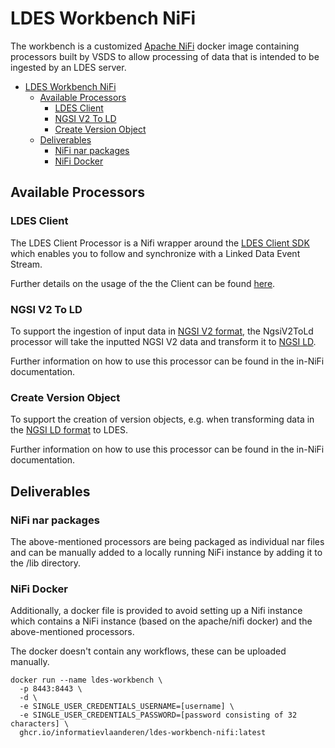# LDES Workbench NiFi

The workbench is a customized [Apache NiFi](https://nifi.apache.org) docker image containing processors built by VSDS to allow processing of data that is intended to be ingested by an LDES server.

- [LDES Workbench NiFi](#ldes-workbench-nifi)
  * [Available Processors](#available-processors)
    + [LDES Client](#ldes-client)
    + [NGSI V2 To LD](#ngsi-v2-to-ld)
    + [Create Version Object](#create-version-object)
  * [Deliverables](#deliverables)
    + [NiFi nar packages](#nifi-nar-packages)
    + [NiFi Docker](#nifi-docker)

## Available Processors

### LDES Client

The LDES Client Processor is a Nifi wrapper around the [LDES Client SDK](https://github.com/Informatievlaanderen/VSDS-LDESConnectors) which enables you to follow and synchronize with a Linked Data Event Stream.

Further details on the usage of the the Client can be found [here](./ldes-client-processor/README.md).

### NGSI V2 To LD

To support the ingestion of input data in [NGSI V2 format](https://fiware-tutorials.readthedocs.io/en/stable/getting-started/), 
the NgsiV2ToLd processor will take the inputted NGSI V2 data and transform it to [NGSI LD](https://vloca-kennishub.vlaanderen.be/NGSI_(LD)).

Further information on how to use this processor can be found in the in-NiFi documentation.

### Create Version Object

To support the creation of version objects, e.g. when transforming data in the [NGSI LD format](https://vloca-kennishub.vlaanderen.be/NGSI_(LD)) to LDES.

Further information on how to use this processor can be found in the in-NiFi documentation.

## Deliverables

### NiFi nar packages

The above-mentioned processors are being packaged as individual nar files and can be manually added to a 
locally running NiFi instance by adding it to the /lib directory.

### NiFi Docker 

Additionally, a docker file is provided to avoid setting up a Nifi instance which contains a NiFi instance 
(based on the apache/nifi docker) and the above-mentioned processors. 

The docker doesn't contain any workflows, these can be uploaded manually.

```shell
docker run --name ldes-workbench \
  -p 8443:8443 \
  -d \
  -e SINGLE_USER_CREDENTIALS_USERNAME=[username] \
  -e SINGLE_USER_CREDENTIALS_PASSWORD=[password consisting of 32 characters] \
  ghcr.io/informatievlaanderen/ldes-workbench-nifi:latest
```